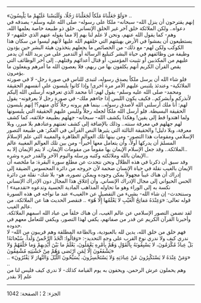 ------------------------------------------------------------------------

«وَلَوْ جَعَلْناهُ مَلَكاً لَجَعَلْناهُ رَجُلًا، وَلَلَبَسْنا عَلَيْهِمْ ما يَلْبِسُونَ» ..  
إنهم يقترحون أن ينزل الله- سبحانه- ملكا على رسوله- صلى الله عليه وسلم-
يصدقه في دعواه.. ولكن الملائكة خلق آخر غير الخلق الإنساني. خلق ذو طبيعة
خاصة يعلمها الله. وهم- كما يقول الله عنهم، ونحن لا علم لنا بهم إلا مما
يقوله عنهم الذي خلقهم- لا يستطيعون أن يمشوا في الأرض بهيئتهم التي خلقهم
الله عليها لأنهم ليسوا من سكان هذا الكوكب ولكن لهم- مع ذلك- من الخصائص
ما يجعلهم يتخذون هيئة البشر حين يؤدون وظيفة من وظائفهم في حياة البشر
كتبليغ الرسالة أو التدمير على من يريد الله أن يدمر عليهم من المكذبين أو
تثبيت المؤمنين، أو قتال أعدائهم وقتلهم.. إلى آخر الوظائف التي يقص القرآن
الكريم أنهم يكلفون بها من ربهم، فلا يعصون الله ما أمرهم ويفعلون ما
يؤمرون.  
فلو شاء الله أن يرسل ملكاً يصدق رسوله، لتبدى للناس في صورة رجل- لا في
صورته الملائكية- وعندئذ يلتبس عليهم الأمر مرة أخرى! وإذا كانوا يلبسون
على أنفسهم الحقيقة ومحمد- صلى الله عليه وسلم- يقول لهم: أنا محمد الذي
تعرفونه أرسلني الله إليكم لأنذركم وأبشركم.. فكيف يكون اللبس إذا جاءهم
ملك- في صورة رجل لا يعرفونه- يقول لهم: أنا ملك أرسلني الله لأصدق رسوله..
بينما هم يرونه رجلاً كأي منهم؟! إنهم يلبسون الحقيقة البسيطة. فلو أرسل
الله ملكاً لجعله رجلاً وللبس عليهم الحقيقة التي يلبسونها ولما اهتدوا قط
إلى يقين! وهكذا يكشف الله- سبحانه- جهلهم بطبيعة خلائقه، كما كشف لهم
جهلهم في معرفة سنته.. وذلك بالإضافة إلى كشف تعنتهم وعنادهم بلا مبرر،
وبلا معرفة، وبلا دليل! والحقيقة الثالثة التي يثيرها النص القرآني في
الفكر: هي طبيعة التصور الإسلامي ومقومات هذا التصور- ومن بينها تلك
العوالم الظاهرة والمغيبة التي علم الإسلامُ المسلمَ أن يدركها أولاً، وأن
يتعامل معها أخيراً- ومن بين تلك العوالم المغيبة عالم الملائكة.. وقد جعل
الإسلام الإيمان بها مقوماً من مقومات الإيمان، لا يتم الإيمان إلا به..  
الإيمان بالله وملائكته وكتبه ورسله واليوم الآخر والقدر خيره وشره..  
وقد سبق أن ذكرنا في هذه الظلال ونحن نتحدث عن مطلع سورة البقرة: ما ملخصه
أن الإيمان بالغيب نقلة في حياة الإنسان ضخمة لأن خروجه من دائرة المحسوس
الضيقة إلى إدراك أن هناك غيباً مجهولاً يمكن وجوده ويمكن تصوره، هو- بلا شك-
نقلة من دائرة الحس الحيواني إلى مجال الإدراك الإنساني. وأن إغلاق هذا
المجال دون الإدراك الإنساني نكسة به إلى الوراء وهو ما تحاوله المذاهب
المادية الحسية وتدعوه «تقدمية» ! وسنتحدث- إن شاء الله- بشيء من التفصيل
عن «الغيب» عند ما نواجه في هذه السورة قوله تعالى: «وَعِنْدَهُ مَفاتِحُ الْغَيْبِ لا
يَعْلَمُها إِلَّا هُوَ» .. فنقصر الحديث هنا عن الملائكة، من عالم الغيب.  
لقد تضمن التصور الإسلامي عن عالم الغيب، أن هناك خلقاً من عباد الله اسمهم
الملائكة. وأخبرنا القرآن الكريم عن قدر من صفاتهم، يكفي لهذا التصور،
ويكفي للتعامل معهم في حدوده.  
فهم خلق من خلق الله، يدين لله بالعبودية، وبالطاعة المطلقة وهم قريبون من
الله- لا ندري كيف ولا ندري نوع القرب على وجه التحديد-: «وَقالُوا: اتَّخَذَ
الرَّحْمنُ وَلَداً. سُبْحانَهُ! بَلْ عِبادٌ مُكْرَمُونَ، لا يَسْبِقُونَهُ بِالْقَوْلِ وَهُمْ بِأَمْرِهِ يَعْمَلُونَ،
يَعْلَمُ ما بَيْنَ أَيْدِيهِمْ وَما خَلْفَهُمْ وَلا يَشْفَعُونَ إِلَّا لِمَنِ ارْتَضى وَهُمْ مِنْ خَشْيَتِهِ
مُشْفِقُونَ»  
.. «وَمَنْ عِنْدَهُ لا يَسْتَكْبِرُونَ عَنْ عِبادَتِهِ وَلا يَسْتَحْسِرُونَ، يُسَبِّحُونَ اللَّيْلَ وَالنَّهارَ لا
يَفْتُرُونَ» ..  
وهم يحملون عرش الرحمن، ويحفون به يوم القيامة كذلك- لا ندري كيف فليس لنا
من علم إلا بقدر

------------------------------------------------------------------------

الجزء: 2 ¦ الصفحة: 1042
